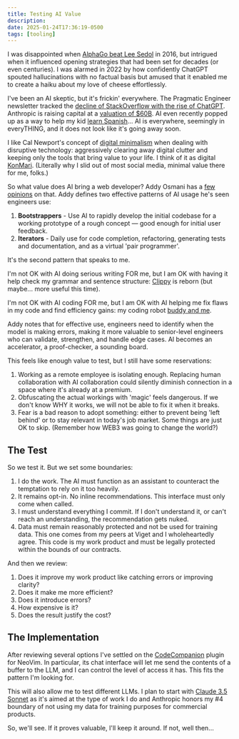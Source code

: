 ```yaml
---
title: Testing AI Value
description:
date: 2025-01-24T17:36:19-0500
tags: [tooling]
---
```


I was disappointed when [AlphaGo beat Lee Sedol](https://en.wikipedia.org/wiki/AlphaGo_versus_Lee_Sedol) in 2016, but intrigued when it influenced opening strategies that had been set for decades (or even centuries). I was alarmed in 2022 by how confidently ChatGPT spouted hallucinations with no factual basis but amused that it enabled me to create a haiku about my love of cheese effortlessly.

I've been an AI skeptic, but it's frickin' everywhere. The Pragmatic Engineer newsletter tracked the [decline of StackOverflow with the rise of ChatGPT](https://newsletter.pragmaticengineer.com/p/are-llms-making-stackoverflow-irrelevant). Anthropic is raising capital at a [valuation of $60B](https://techcrunch.com/2025/01/07/anthropic-reportedly-in-talks-to-raise-2b-at-60b-valuation-led-by-lightspeed/). AI even recently popped up as a way to help my kid [learn Spanish](https://blog.duolingo.com/duolingo-max/)... AI is everywhere, seemingly in everyTHING, and it does not look like it's going away soon.

I like Cal Newport's concept of [digital minimalism](https://calnewport.com/on-digital-minimalism/) when dealing with disruptive technology: aggressively clearing away digital clutter and keeping only the tools that bring value to your life. I think of it as digital [KonMari](https://konmari.com/about-the-konmari-method/). (Literally why I slid out of most social media, minimal value there for me, folks.)

So what value does AI bring a web developer? Addy Osmani has a [few opinions](https://newsletter.pragmaticengineer.com/p/how-ai-will-change-software-engineering) on that. Addy defines two effective patterns of AI usage he's seen engineers use:

1. **Bootstrappers** - Use AI to rapidly develop the initial codebase for a working prototype of a rough concept — good enough for initial user feedback.
2. **Iterators** - Daily use for code completion, refactoring, generating tests and documentation, and as a virtual 'pair programmer'.

It's the second pattern that speaks to me.

I'm not OK with AI doing serious writing FOR me, but I am OK with having it help check my grammar and sentence structure: [Clippy](https://www.youtube.com/watch?v=3kcQzCzSDvc) is reborn (but maybe... more useful this time).

I'm not OK with AI coding FOR me, but I am OK with AI helping me fix flaws in my code and find efficiency gains: my coding robot [buddy and me](https://www.youtube.com/watch?v=4j2xEwEHbrE).

Addy notes that for effective use, engineers need to identify when the model is making errors, making it more valuable to senior-level engineers who can validate, strengthen, and handle edge cases. AI becomes an accelerator, a proof-checker, a sounding board.

This feels like enough value to test, but I still have some reservations:

1. Working as a remote employee is isolating enough. Replacing human collaboration with AI collaboration could silently diminish connection in a space where it's already at a premium.
2. Obfuscating the actual workings with 'magic' feels dangerous. If we don't know WHY it works, we will not be able to fix it when it breaks.
3. Fear is a bad reason to adopt something: either to prevent being 'left behind' or to stay relevant in today's job market. Some things are just OK to skip. (Remember how WEB3 was going to change the world?)

## The Test

So we test it. But we set some boundaries:

1. I do the work. The AI must function as an assistant to counteract the temptation to rely on it too heavily.
2. It remains opt-in. No inline recommendations. This interface must only come when called.
3. I must understand everything I commit. If I don't understand it, or can't reach an understanding, the recommendation gets nuked.
4. Data must remain reasonably protected and not be used for training data. This one comes from my peers at Viget and I wholeheartedly agree. This code is my work product and must be legally protected within the bounds of our contracts.

And then we review:

1. Does it improve my work product like catching errors or improving clarity?
2. Does it make me more efficient?
3. Does it introduce errors?
4. How expensive is it?
5. Does the result justify the cost?

## The Implementation

After reviewing several options I've settled on the [CodeCompanion](https://github.com/olimorris/codecompanion.nvim) plugin for NeoVim. In particular, its chat interface will let me send the contents of a buffer to the LLM, and I can control the level of access it has. This fits the pattern I'm looking for.

This will also allow me to test different LLMs. I plan to start with [Claude 3.5 Sonnet](https://www.anthropic.com/claude/sonnet) as it's aimed at the type of work I do and Anthropic honors my #4 boundary of not using my data for training purposes for commercial products.

So, we'll see. If it proves valuable, I'll keep it around. If not, well then...

